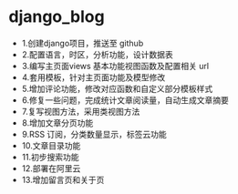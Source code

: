 # django_blog

* 1.创建django项目，推送至 github
* 2.配置语言，时区，分析功能，设计数据表
* 3.编写主页面views 基本功能视图函数及配置相关 url
* 4.套用模板，针对主页面功能及模型修改
* 5.增加评论功能，修改对应函数和自定义部分模板样式
* 6.修复一些问题，完成统计文章阅读量，自动生成文章摘要
* 7.复写视图方法，采用类视图方法
* 8.增加文章分页功能
* 9.RSS 订阅，分类数量显示，标签云功能
* 10.文章目录功能
* 11.初步搜索功能
* 12.部署在阿里云
* 13.增加留言页和关于页
